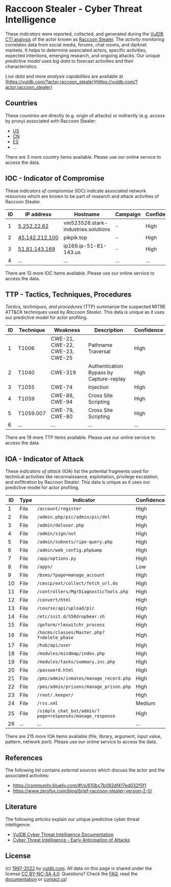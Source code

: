 # Raccoon Stealer - Cyber Threat Intelligence

These _indicators_ were reported, collected, and generated during the [VulDB CTI analysis](https://vuldb.com/?kb.cti) of the actor known as [Raccoon Stealer](https://vuldb.com/?actor.raccoon_stealer). The _activity monitoring_ correlates data from social media, forums, chat rooms, and darknet markets. It helps to determine associated actors, specific activities, expected intentions, emerging research, and ongoing attacks. Our unique _predictive model_ uses _big data_ to forecast activities and their characteristics.

_Live data_ and more _analysis capabilities_ are available at [https://vuldb.com/?actor.raccoon_stealer](https://vuldb.com/?actor.raccoon_stealer)

## Countries

These _countries_ are directly (e.g. origin of attacks) or indirectly (e.g. access by proxy) associated with Raccoon Stealer:

* [US](https://vuldb.com/?country.us)
* [CN](https://vuldb.com/?country.cn)
* [ES](https://vuldb.com/?country.es)
* ...

There are 3 more country items available. Please use our online service to access the data.

## IOC - Indicator of Compromise

These _indicators of compromise_ (IOC) indicate associated network resources which are known to be part of research and attack activities of Raccoon Stealer.

ID | IP address | Hostname | Campaign | Confidence
-- | ---------- | -------- | -------- | ----------
1 | [5.252.22.62](https://vuldb.com/?ip.5.252.22.62) | vm523526.stark-industries.solutions | - | High
2 | [45.142.212.100](https://vuldb.com/?ip.45.142.212.100) | pikpik.top | - | High
3 | [51.81.143.169](https://vuldb.com/?ip.51.81.143.169) | ip169.ip-51-81-143.us | - | High
4 | ... | ... | ... | ...

There are 13 more IOC items available. Please use our online service to access the data.

## TTP - Tactics, Techniques, Procedures

_Tactics, techniques, and procedures_ (TTP) summarize the suspected MITRE ATT&CK techniques used by _Raccoon Stealer_. This data is unique as it uses our predictive model for actor profiling.

ID | Technique | Weakness | Description | Confidence
-- | --------- | -------- | ----------- | ----------
1 | T1006 | CWE-21, CWE-22, CWE-23, CWE-25 | Pathname Traversal | High
2 | T1040 | CWE-319 | Authentication Bypass by Capture-replay | High
3 | T1055 | CWE-74 | Injection | High
4 | T1059 | CWE-88, CWE-94 | Cross Site Scripting | High
5 | T1059.007 | CWE-79, CWE-80 | Cross Site Scripting | High
6 | ... | ... | ... | ...

There are 19 more TTP items available. Please use our online service to access the data.

## IOA - Indicator of Attack

These _indicators of attack_ (IOA) list the potential fragments used for technical activities like reconnaissance, exploitation, privilege escalation, and exfiltration by Raccoon Stealer. This data is unique as it uses our predictive model for actor profiling.

ID | Type | Indicator | Confidence
-- | ---- | --------- | ----------
1 | File | `/account/register` | High
2 | File | `/admin.php/pic/admin/pic/del` | High
3 | File | `/admin/deluser.php` | High
4 | File | `/admin/sign/out` | High
5 | File | `/admin/subnets/ripe-query.php` | High
6 | File | `/admin/web_config.php&amp` | High
7 | File | `/app/options.py` | High
8 | File | `/apps/` | Low
9 | File | `/bsms/?page=manage_account` | High
10 | File | `/cmscp/ext/collect/fetch_url.do` | High
11 | File | `/controllers/MgrDiagnosticTools.php` | High
12 | File | `/convert/html` | High
13 | File | `/course/api/upload/pic` | High
14 | File | `/etc/init.d/S50dropbear.sh` | High
15 | File | `/goform/rlmswitchr_process` | High
16 | File | `/hocms/classes/Master.php?f=delete_phase` | High
17 | File | `/hub/api/user` | High
18 | File | `/modules/mindmap/index.php` | High
19 | File | `/modules/tasks/summary.inc.php` | High
20 | File | `/password.html` | High
21 | File | `/pms/admin/inmates/manage_record.php` | High
22 | File | `/pms/admin/prisons/manage_prison.php` | High
23 | File | `/root/.keeper/` | High
24 | File | `/rss.xml` | Medium
25 | File | `/simple_chat_bot/admin/?page=responses/manage_response` | High
26 | ... | ... | ...

There are 215 more IOA items available (file, library, argument, input value, pattern, network port). Please use our online service to access the data.

## References

The following list contains _external sources_ which discuss the actor and the associated activities:

* https://community.blueliv.com/#!/s/610bc7b082df417ed032f5f1
* https://www.zerofox.com/blog/brief-raccoon-stealer-version-2-0/

## Literature

The following _articles_ explain our unique predictive cyber threat intelligence:

* [VulDB Cyber Threat Intelligence Documentation](https://vuldb.com/?kb.cti)
* [Cyber Threat Intelligence - Early Anticipation of Attacks](https://www.scip.ch/en/?labs.20201022)

## License

(c) [1997-2022](https://vuldb.com/?kb.changelog) by [vuldb.com](https://vuldb.com/?kb.about). All data on this page is shared under the license [CC BY-NC-SA 4.0](https://creativecommons.org/licenses/by-nc-sa/4.0/). Questions? Check the [FAQ](https://vuldb.com/?kb.faq), read the [documentation](https://vuldb.com/?kb) or [contact us](https://vuldb.com/?contact)!
